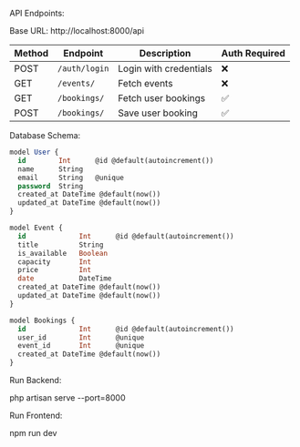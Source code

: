 
API Endpoints:

Base URL: http://localhost:8000/api

| Method | Endpoint         | Description            | Auth Required |
| ------ | ---------------- | ---------------------- | ------------- |
| POST   | `/auth/login`    | Login with credentials | ❌            |
| GET    | `/events/`       | Fetch events           | ❌            |
| GET    | `/bookings/`     | Fetch user bookings    | ✅            |
| POST   | `/bookings/`     | Save user booking      | ✅            |


Database Schema:
```sql
model User {
  id        Int      @id @default(autoincrement())
  name      String
  email     String   @unique
  password  String
  created_at DateTime @default(now())
  updated_at DateTime @default(now())
}

model Event {
  id             Int      @id @default(autoincrement())
  title          String
  is_available   Boolean
  capacity       Int
  price          Int
  date           DateTime 
  created_at DateTime @default(now())
  updated_at DateTime @default(now())
}

model Bookings {
  id             Int      @id @default(autoincrement())
  user_id        Int      @unique
  event_id       Int      @unique
  created_at DateTime @default(now())
}
```

Run Backend:

php artisan serve --port=8000

Run Frontend: 

npm run dev
